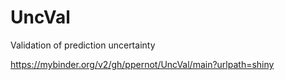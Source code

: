 # UncVal
Validation of prediction uncertainty

https://mybinder.org/v2/gh/ppernot/UncVal/main?urlpath=shiny
